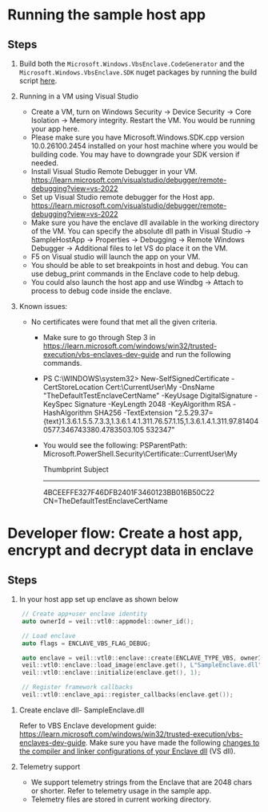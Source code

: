 Running the sample host app
======================================================================

Steps
------------
1. Build both the `Microsoft.Windows.VbsEnclave.CodeGenerator` and the `Microsoft.Windows.VbsEnclave.SDK` nuget packages by running the build script [here](../../buildScripts/build.ps1).
1. Running in a VM using Visual Studio
	- Create a VM, turn on Windows Security -> Device Security -> Core Isolation -> Memory integrity. Restart the VM. 
You would be running your app here.
	- Please make sure you have Microsoft.Windows.SDK.cpp version 10.0.26100.2454 installed on your host machine where 
you would be building code. You may have to downgrade your SDK version if needed.
	- Install Visual Studio Remote Debugger in your VM. 
https://learn.microsoft.com/visualstudio/debugger/remote-debugging?view=vs-2022
	- Set up Visual Studio remote debugger for the Host app. 
https://learn.microsoft.com/visualstudio/debugger/remote-debugging?view=vs-2022
	- Make sure you have the enclave dll available in the working directory of the VM. You can specify the absolute dll 
path in Visual Studio -> SampleHostApp -> Properties -> Debugging -> Remote Windows Debugger -> Additional files to 
let VS do place it on the VM.
	- F5 on Visual studio will launch the app on your VM.
	- You should be able to set breakpoints in host and debug. You can use debug_print commands in the Enclave code to 
help debug.
	- You could also launch the host app and use Windbg -> Attach to process to debug code inside the enclave.


1. Known issues:
	- No certificates were found that met all the given criteria.
		- Make sure to go through Step 3 in 
https://learn.microsoft.com/windows/win32/trusted-execution/vbs-enclaves-dev-guide and run the following 
commands.
		- PS C:\WINDOWS\system32> New-SelfSignedCertificate -CertStoreLocation Cert:\\CurrentUser\\My -DnsName 
"TheDefaultTestEnclaveCertName" -KeyUsage DigitalSignature -KeySpec Signature -KeyLength 2048 -KeyAlgorithm RSA 
-HashAlgorithm SHA256 -TextExtension 
"2.5.29.37={text}1.3.6.1.5.5.7.3.3,1.3.6.1.4.1.311.76.57.1.15,1.3.6.1.4.1.311.97.814040577.346743380.4783503.105
532347"	
		- You would see the following:
		   PSParentPath: Microsoft.PowerShell.Security\Certificate::CurrentUser\My

			Thumbprint                                Subject
			----------                                -------
			4BCEEFFE327F46DFB2401F3460123BB016B50C22  CN=TheDefaultTestEnclaveCertName



Developer flow: Create a host app, encrypt and decrypt data in enclave
======================================================================

Steps
------------
1. In your host app set up enclave as shown below
```C++
    // Create app+user enclave identity
    auto ownerId = veil::vtl0::appmodel::owner_id();

    // Load enclave
    auto flags = ENCLAVE_VBS_FLAG_DEBUG;

    auto enclave = veil::vtl0::enclave::create(ENCLAVE_TYPE_VBS, ownerId, flags, veil::vtl0::enclave::megabytes(512));
    veil::vtl0::enclave::load_image(enclave.get(), L"SampleEnclave.dll");
    veil::vtl0::enclave::initialize(enclave.get(), 1);

    // Register framework callbacks
    veil::vtl0::enclave_api::register_callbacks(enclave.get());
```		  
1. Create enclave dll- SampleEnclave.dll

	Refer to VBS Enclave development guide: 
https://learn.microsoft.com/windows/win32/trusted-execution/vbs-enclaves-dev-guide. Make sure you have made the following [changes to the compiler and linker configurations of your Enclave dll](https://learn.microsoft.com/windows/win32/trusted-execution/vbs-enclaves-dev-guide#:~:text=Before%20we%20can%20build%20the%20test%20enclave%20DLL%2C%20some%20changes%20to%20the%20compiler%20and%20linker%20configurations%20are%20required%3A) (VS dll). 

1. Telemetry support

	- We support telemetry strings from the Enclave that are 2048 chars or shorter. Refer to telemetry usage in the 
sample app.
	- Telemetry files are stored in current working directory.	
